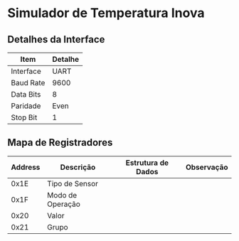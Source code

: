 # Simulador de Temperatura Inova

## Detalhes da Interface

| Item      | Detalhe |
| --------- | ------- |
| Interface | UART    |
| Baud Rate | 9600    |
| Data Bits | 8       |
| Paridade  | Even    |
| Stop Bit  | 1       |

## Mapa de Registradores

| Address | Descrição        | Estrutura de Dados | Observação |
| ------- | ---------------- | ------------------ | ---------- |
| 0x1E    | Tipo de Sensor   |                    |            |
| 0x1F    | Modo de Operação |                    |            |
| 0x20    | Valor            |                    |            |
| 0x21    | Grupo            |                    |            |

